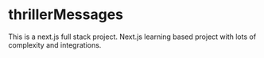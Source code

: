 # thrillerMessages
This is a next.js full stack project. Next.js learning based project with lots of complexity and integrations.
